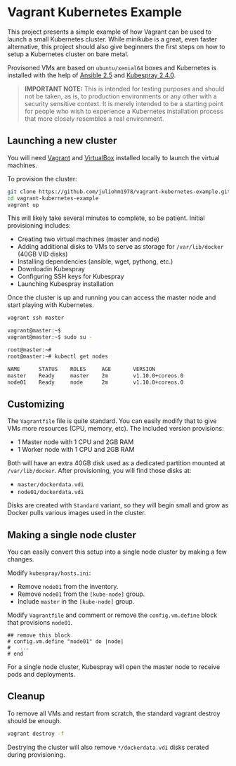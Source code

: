# Vagrant Kubernetes Example

This project presents a simple example of how Vagrant can be used to launch a small Kubernetes cluster. While minikube is a great, even faster alternative, this project should also give beginners the first steps on how to setup a Kubernetes cluster on bare metal.

Provisoned VMs are based on `ubuntu/xenial64` boxes and Kubernetes is installed with the help of [Ansible 2.5](https://www.ansible.com/) and [Kubespray 2.4.0](https://github.com/kubernetes-incubator/kubespray).

> **IMPORTANT NOTE:** This is intended for testing purposes and should not be taken, as is, to production environments or any other with a security sensitive context. It is merely intended to be a starting point for people who wish to experience a Kubernetes installation process that more closely resembles a real environment.

## Launching a new cluster

You will need [Vagrant](https://www.vagrantup.com/docs/installation/) and [VirtualBox](https://www.virtualbox.org/wiki/Downloads) installed locally to launch the virtual machines.

To provision the cluster:

```bash
git clone https://github.com/juliohm1978/vagrant-kubernetes-example.git
cd vagrant-kubernetes-example
vagrant up
```

This will likely take several minutes to complete, so be patient. Initial provisioning includes:

* Creating two virtual machines (master and node)
* Adding additional disks to VMs to serve as storage for `/var/lib/docker` (40GB VID disks)
* Installing dependencies (ansible, wget, pythong, etc.)
* Downloadin Kubespray
* Configuring SSH keys for Kubespray
* Launching Kubespray installation

Once the cluster is up and running you can access the master node and start playing with Kubernetes.

```bash
vagrant ssh master

vagrant@master:~$
vagrant@master:~$ sudo su -

root@master:~#
root@master:~# kubectl get nodes

NAME      STATUS    ROLES     AGE       VERSION
master    Ready     master    2m        v1.10.0+coreos.0
node01    Ready     node      2m        v1.10.0+coreos.0
```

## Customizing

The `Vagrantfile` file is quite standard. You can easily modify that to give VMs more resources (CPU, memory, etc). The included version provisions:

* 1 Master node with 1 CPU and 2GB RAM
* 1 Worker node with 1 CPU and 2GB RAM

Both will have an extra 40GB disk used as a dedicated partition mounted at `/var/lib/docker`. After provisioning, you will find those disks at:

* `master/dockerdata.vdi`
* `node01/dockerdata.vdi`

Disks are created with `Standard` variant, so they will begin small and grow as Docker pulls various images used in the cluster.

## Making a single node cluster

You can easily convert this setup into a single node cluster by making a few changes.

Modify `kubespray/hosts.ini`:

* Remove `node01` from the inventory.
* Remove `node01` from the `[kube-node]` group.
* Include `master` in the `[kube-node]` group.

Modify `Vagrantfile` and comment or remove the `config.vm.define` block that provisions `node01`.

```Vagrantfile
## remove this block
# config.vm.define "node01" do |node|
#   ...
# end
```

For a single node cluster, Kubespray will open the master node to receive pods and deployments.

## Cleanup

To remove all VMs and restart from scratch, the standard vagrant destroy should be enough.

```bash
vagrant destroy -f
```

Destrying the cluster will also remove `*/dockerdata.vdi` disks cerated during provisioning.
